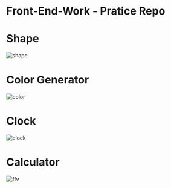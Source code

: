 # Front-End-Work - Pratice Repo

# Shape

![shape](https://user-images.githubusercontent.com/67773609/203708902-9c20ec23-eb9d-4c20-8fff-b57da4af6cfd.JPG)


# Color Generator

![color](https://user-images.githubusercontent.com/67773609/203709274-1feaab4c-2d0b-4415-b6e3-eeb977302e1d.JPG)

# Clock

![clock](https://user-images.githubusercontent.com/67773609/203709493-544cfc95-f6fd-4449-8d3b-5431fc93a06c.JPG)

# Calculator 

![ffv](https://user-images.githubusercontent.com/67773609/208690937-b58acd84-4366-4280-bfeb-8c39c56518b9.JPG)
